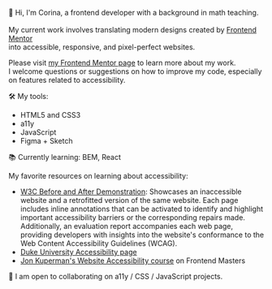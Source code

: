 👋 Hi, I'm Corina, a frontend developer with a background in math teaching.
<br>
<br> My current work involves translating modern designs created by [Frontend Mentor](https://www.frontendmentor.io)
<br> into accessible, responsive, and pixel-perfect websites.

Please visit [my Frontend Mentor page](https://www.frontendmentor.io/profile/Cor-Ina) to learn more about my work.
<br>I welcome questions or suggestions on how to improve my code, especially on features related to accessibility.

🛠 My tools:
- HTML5 and CSS3
- a11y
- JavaScript
- Figma + Sketch

📚 Currently learning: BEM, React


<i class="fa-brands fa-accessible-icon"></i> My favorite resources on learning about accessibility:
  - [W3C Before and After Demonstration](https://www.w3.org/WAI/demos/bad/): Showcases an inaccessible website and a retrofitted version of the same website. Each page includes inline annotations that can be activated to identify and highlight important accessibility barriers or the corresponding repairs made. Additionally, an evaluation report accompanies each web page, providing developers with insights into the website's conformance to the Web Content Accessibility Guidelines (WCAG).
  - [Duke University Accessibility page](https://web.accessibility.duke.edu/how/web-development/)
  - [Jon Kuperman's Website Accessibility course](https://frontendmasters.com/courses/accessibility-v2/) on Frontend Masters
                         
👷 I am open to collaborating on a11y / CSS / JavaScript projects.

